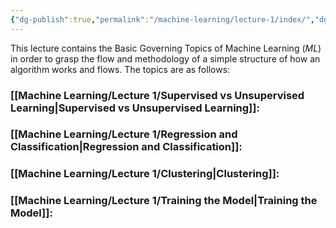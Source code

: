 ```yaml
---
{"dg-publish":true,"permalink":"/machine-learning/lecture-1/index/","dgPassFrontmatter":true}
---
```


This lecture contains the Basic Governing Topics of Machine Learning $(ML)$ in order to grasp the flow and methodology of a simple structure of how an algorithm works and flows. The topics are as follows:
### [[Machine Learning/Lecture 1/Supervised vs Unsupervised Learning\|Supervised vs Unsupervised Learning]]:

### [[Machine Learning/Lecture 1/Regression and Classification\|Regression and Classification]]:

### [[Machine Learning/Lecture 1/Clustering\|Clustering]]:

### [[Machine Learning/Lecture 1/Training the Model\|Training the Model]]:
